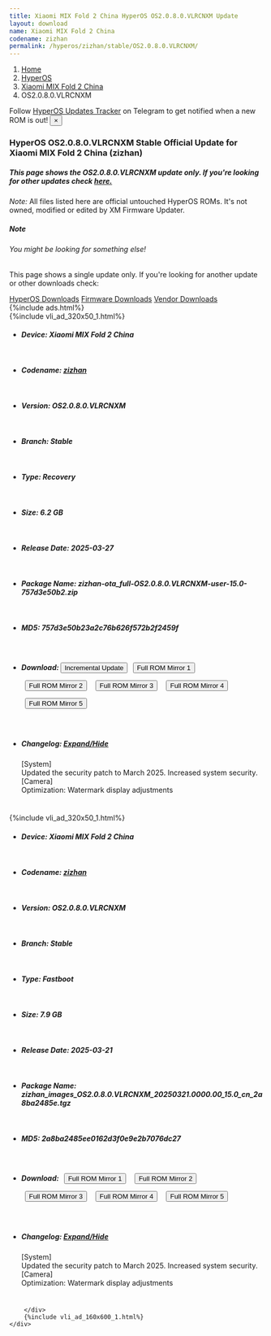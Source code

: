 ```yaml
---
title: Xiaomi MIX Fold 2 China HyperOS OS2.0.8.0.VLRCNXM Update
layout: download
name: Xiaomi MIX Fold 2 China
codename: zizhan
permalink: /hyperos/zizhan/stable/OS2.0.8.0.VLRCNXM/
---
```

<nav aria-label="breadcrumb">
    <ol class="breadcrumb">
        <li class="breadcrumb-item"><a href="/">Home</a></li>
        <li class="breadcrumb-item"><a href="/hyperos/">HyperOS</a></li>
        <li class="breadcrumb-item"><a href="/hyperos/zizhan/">Xiaomi MIX Fold 2 China</a></li>
        <li class="breadcrumb-item active" aria-current="page">OS2.0.8.0.VLRCNXM</li>
    </ol>
</nav>
<div class="alert alert-primary alert-dismissible fade show" role="alert">
    Follow <a href="https://t.me/MIUIUpdatesTracker" class="alert-link">HyperOS Updates Tracker</a> on Telegram to get
    notified when a new ROM is out!
    <button type="button" class="close" data-dismiss="alert" aria-label="Close">
        <span aria-hidden="true">&times;</span>
    </button>
</div>
<div class="col-12 mx-auto">
    <h3 class="title bg-light p-2 rounded">HyperOS OS2.0.8.0.VLRCNXM Stable Official Update for Xiaomi MIX Fold 2 China (zizhan)</h3>
    <h5>This page shows the OS2.0.8.0.VLRCNXM update only. If you're looking for other updates check
        <a href="/hyperos/zizhan/">here.</a></h5>
    <p><i>Note: </i>All files listed here are official untouched HyperOS ROMs.
        It's not owned, modified or edited by XM Firmware Updater.</p>
    <div class="card">
        <div class="card-body">
            <h5 class="card-title">Note</h5>
            <h6 class="card-subtitle mb-2 text-muted">You might be looking for something else!</h6>
            <p class="card-text">This page shows a single update only.
                If you're looking for another update or other downloads check:</p>
            <a href="/hyperos/" class="card-link">HyperOS Downloads</a>
            <a href="/firmware/" class="card-link">Firmware Downloads</a>
            <a href="/vendor/" class="card-link">Vendor Downloads</a>
        </div>
    </div>
    {%include ads.html%}
    <div class="row justify-content-center">
        <div class="col-10" id="downloads">
                    <div class="card card-body">
            {%include vli_ad_320x50_1.html%}
            <ul class="list-unstyled">
                <li style="padding-bottom: 10px;">
                    <h5><b>Device: </b>Xiaomi MIX Fold 2 China</h5>
                </li>
                <li style="padding-bottom: 10px;">
                    <h5><b>Codename: </b> <a href="/hyperos/zizhan/" target="_blank">zizhan</a> </h5>
                </li>
                <li style="padding-bottom: 10px;">
                    <h5><b>Version: </b>OS2.0.8.0.VLRCNXM</h5>
                </li>
                <li style="padding-bottom: 10px;">
                    <h5><b>Branch: </b>Stable</h5>
                </li>
                <li style="padding-bottom: 10px;">
                    <h5><b>Type: </b>Recovery</h5>
                </li>
                <li style="padding-bottom: 10px;">
                    <h5><b>Size: </b>6.2 GB</h5>
                </li>
                <li style="padding-bottom: 10px;">
                    <h5><b>Release Date: </b>2025-03-27</h5>
                </li>
                <li style="padding-bottom: 10px;">
                    <h5><b>Package Name: </b><span id="filename" class="text-dark">zizhan-ota_full-OS2.0.8.0.VLRCNXM-user-15.0-757d3e50b2.zip</span></h5>
                </li>
                <li style="padding-bottom: 10px;">
                    <h5><b>MD5: </b><span id="md5" class="text-muted">757d3e50b23a2c76b626f572b2f2459f</span></h5>
                </li>
                <li style="padding-bottom: 10px;">
                    <h5><b>Download: </b><button type="button" id="incremental_download" class="btn btn-warning" onclick="window.open('https://bigota.d.miui.com/OS2.0.8.0.VLRCNXM/zizhan-ota_incremental-OS2.0.3.0.VLRCNXM-OS2.0.8.0.VLRCNXM-user-15.0-89901d6d0e.zip', '_blank');"><i class="fa fa-download"></i> Incremental Update</button> <button type="button" id="download" class="btn btn-primary" style="margin: 7px;" onclick="window.open('https://cdnorg.d.miui.com/OS2.0.8.0.VLRCNXM/zizhan-ota_full-OS2.0.8.0.VLRCNXM-user-15.0-757d3e50b2.zip', '_blank');"><i class="fa fa-download"></i> Full ROM Mirror 1</button> <button type="button" id="download" class="btn btn-primary" style="margin: 7px;" onclick="window.open('https://bkt-sgp-miui-ota-update-alisgp.oss-ap-southeast-1.aliyuncs.com/OS2.0.8.0.VLRCNXM/zizhan-ota_full-OS2.0.8.0.VLRCNXM-user-15.0-757d3e50b2.zip', '_blank');"><i class="fa fa-download"></i> Full ROM Mirror 2</button> <button type="button" id="download" class="btn btn-primary" style="margin: 7px;" onclick="window.open('https://bn.d.miui.com/OS2.0.8.0.VLRCNXM/zizhan-ota_full-OS2.0.8.0.VLRCNXM-user-15.0-757d3e50b2.zip', '_blank');"><i class="fa fa-download"></i> Full ROM Mirror 3</button> <button type="button" id="download" class="btn btn-primary" style="margin: 7px;" onclick="window.open('https://bigota.d.miui.com/OS2.0.8.0.VLRCNXM/zizhan-ota_full-OS2.0.8.0.VLRCNXM-user-15.0-757d3e50b2.zip', '_blank');"><i class="fa fa-download"></i> Full ROM Mirror 4</button> <button type="button" id="download" class="btn btn-primary" style="margin: 7px;" onclick="window.open('https://hugeota.d.miui.com/OS2.0.8.0.VLRCNXM/zizhan-ota_full-OS2.0.8.0.VLRCNXM-user-15.0-757d3e50b2.zip', '_blank');"><i class="fa fa-download"></i> Full ROM Mirror 5</button></h5>
                </li>
                <li style="padding-bottom: 10px;">
                    <h5><b>Changelog: </b><a href="#zizhan_1_changelog" data-toggle="collapse" role="button"
                            aria-expanded="false" aria-controls="zizhan_1_changelog"> <i class="fa fa-arrow-down"
                                aria-hidden="true"></i> Expand/Hide</a></h5>
                    <div class="collapse" id="zizhan_1_changelog">
                        <p id="changelog_text">[System]<br>Updated the security patch to March 2025. Increased system security.<br>[Camera]<br>Optimization: Watermark display adjustments</p>
                    </div>
                </li>
            </ul>
        </div>
        <div class="card card-body">
            {%include vli_ad_320x50_1.html%}
            <ul class="list-unstyled">
                <li style="padding-bottom: 10px;">
                    <h5><b>Device: </b>Xiaomi MIX Fold 2 China</h5>
                </li>
                <li style="padding-bottom: 10px;">
                    <h5><b>Codename: </b> <a href="/hyperos/zizhan/" target="_blank">zizhan</a> </h5>
                </li>
                <li style="padding-bottom: 10px;">
                    <h5><b>Version: </b>OS2.0.8.0.VLRCNXM</h5>
                </li>
                <li style="padding-bottom: 10px;">
                    <h5><b>Branch: </b>Stable</h5>
                </li>
                <li style="padding-bottom: 10px;">
                    <h5><b>Type: </b>Fastboot</h5>
                </li>
                <li style="padding-bottom: 10px;">
                    <h5><b>Size: </b>7.9 GB</h5>
                </li>
                <li style="padding-bottom: 10px;">
                    <h5><b>Release Date: </b>2025-03-21</h5>
                </li>
                <li style="padding-bottom: 10px;">
                    <h5><b>Package Name: </b><span id="filename" class="text-dark">zizhan_images_OS2.0.8.0.VLRCNXM_20250321.0000.00_15.0_cn_2a8ba2485e.tgz</span></h5>
                </li>
                <li style="padding-bottom: 10px;">
                    <h5><b>MD5: </b><span id="md5" class="text-muted">2a8ba2485ee0162d3f0e9e2b7076dc27</span></h5>
                </li>
                <li style="padding-bottom: 10px;">
                    <h5><b>Download: </b> <button type="button" id="download" class="btn btn-primary" style="margin: 7px;" onclick="window.open('https://cdnorg.d.miui.com/OS2.0.8.0.VLRCNXM/zizhan_images_OS2.0.8.0.VLRCNXM_20250321.0000.00_15.0_cn_2a8ba2485e.tgz', '_blank');"><i class="fa fa-download"></i> Full ROM Mirror 1</button> <button type="button" id="download" class="btn btn-primary" style="margin: 7px;" onclick="window.open('https://bkt-sgp-miui-ota-update-alisgp.oss-ap-southeast-1.aliyuncs.com/OS2.0.8.0.VLRCNXM/zizhan_images_OS2.0.8.0.VLRCNXM_20250321.0000.00_15.0_cn_2a8ba2485e.tgz', '_blank');"><i class="fa fa-download"></i> Full ROM Mirror 2</button> <button type="button" id="download" class="btn btn-primary" style="margin: 7px;" onclick="window.open('https://bn.d.miui.com/OS2.0.8.0.VLRCNXM/zizhan_images_OS2.0.8.0.VLRCNXM_20250321.0000.00_15.0_cn_2a8ba2485e.tgz', '_blank');"><i class="fa fa-download"></i> Full ROM Mirror 3</button> <button type="button" id="download" class="btn btn-primary" style="margin: 7px;" onclick="window.open('https://bigota.d.miui.com/OS2.0.8.0.VLRCNXM/zizhan_images_OS2.0.8.0.VLRCNXM_20250321.0000.00_15.0_cn_2a8ba2485e.tgz', '_blank');"><i class="fa fa-download"></i> Full ROM Mirror 4</button> <button type="button" id="download" class="btn btn-primary" style="margin: 7px;" onclick="window.open('https://hugeota.d.miui.com/OS2.0.8.0.VLRCNXM/zizhan_images_OS2.0.8.0.VLRCNXM_20250321.0000.00_15.0_cn_2a8ba2485e.tgz', '_blank');"><i class="fa fa-download"></i> Full ROM Mirror 5</button></h5>
                </li>
                <li style="padding-bottom: 10px;">
                    <h5><b>Changelog: </b><a href="#zizhan_2_changelog" data-toggle="collapse" role="button"
                            aria-expanded="false" aria-controls="zizhan_2_changelog"> <i class="fa fa-arrow-down"
                                aria-hidden="true"></i> Expand/Hide</a></h5>
                    <div class="collapse" id="zizhan_2_changelog">
                        <p id="changelog_text">[System]<br>Updated the security patch to March 2025. Increased system security.<br>[Camera]<br>Optimization: Watermark display adjustments</p>
                    </div>
                </li>
            </ul>
        </div>

        </div>
        {%include vli_ad_160x600_1.html%}
    </div>
</div>
